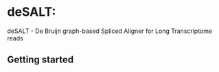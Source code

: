# deSALT:
deSALT - De Bruijn graph-based Spliced Aligner for Long Transcriptome reads

## Getting started

